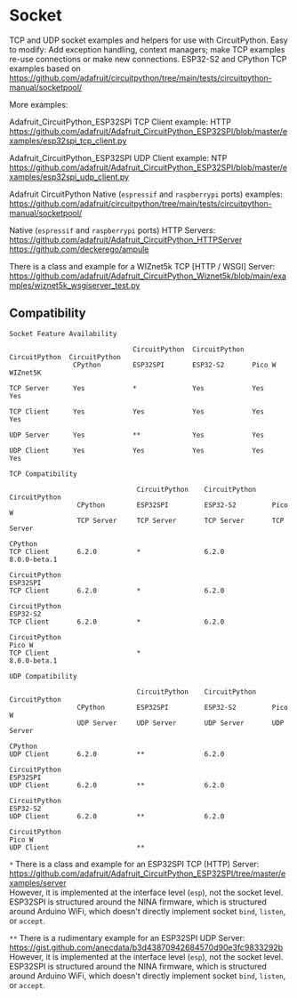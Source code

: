 # Socket
TCP and UDP socket examples and helpers for use with CircuitPython. Easy to modify: Add exception handling, context managers; make TCP examples re-use connections or make new connections. ESP32-S2 and CPython TCP examples based on https://github.com/adafruit/circuitpython/tree/main/tests/circuitpython-manual/socketpool/

More examples:

Adafruit_CircuitPython_ESP32SPI TCP Client example: HTTP  
https://github.com/adafruit/Adafruit_CircuitPython_ESP32SPI/blob/master/examples/esp32spi_tcp_client.py

Adafruit_CircuitPython_ESP32SPI UDP Client example: NTP  
https://github.com/adafruit/Adafruit_CircuitPython_ESP32SPI/blob/master/examples/esp32spi_udp_client.py

Adafruit CircuitPython Native (`espressif` and `raspberrypi` ports) examples:  
https://github.com/adafruit/circuitpython/tree/main/tests/circuitpython-manual/socketpool/

Native (`espressif` and `raspberrypi` ports) HTTP Servers:
https://github.com/adafruit/Adafruit_CircuitPython_HTTPServer
https://github.com/deckerego/ampule

There is a class and example for a WIZnet5k TCP [HTTP / WSGI] Server:
https://github.com/adafruit/Adafruit_CircuitPython_Wiznet5k/blob/main/examples/wiznet5k_wsgiserver_test.py

## Compatibility
```
Socket Feature Availability

                               CircuitPython  CircuitPython  CircuitPython  CircuitPython
                CPython        ESP32SPI       ESP32-S2       Pico W         WIZnet5K

TCP Server      Yes            *              Yes            Yes            Yes

TCP Client      Yes            Yes            Yes            Yes            Yes

UDP Server      Yes            **             Yes            Yes

UDP Client      Yes            Yes            Yes            Yes            Yes

```
```
TCP Compatibility

                                CircuitPython    CircuitPython    CircuitPython
                 CPython        ESP32SPI         ESP32-S2         Pico W
                 TCP Server     TCP Server       TCP Server       TCP Server

CPython
TCP Client       6.2.0          *                6.2.0            8.0.0-beta.1

CircuitPython
ESP32SPI
TCP Client       6.2.0          *                6.2.0            

CircuitPython
ESP32-S2
TCP Client       6.2.0          *                6.2.0            

CircuitPython
Pico W
TCP Client                      *                                 8.0.0-beta.1
```
```
UDP Compatibility

                                CircuitPython    CircuitPython    CircuitPython
                 CPython        ESP32SPI         ESP32-S2         Pico W
                 UDP Server     UDP Server       UDP Server       UDP Server

CPython
UDP Client       6.2.0          **               6.2.0            

CircuitPython
ESP32SPI
UDP Client       6.2.0          **               6.2.0            

CircuitPython
ESP32-S2
UDP Client       6.2.0          **               6.2.0            

CircuitPython
Pico W
UDP Client                      **                                
```
`*` There is a class and example for an ESP32SPI TCP (HTTP) Server:  
https://github.com/adafruit/Adafruit_CircuitPython_ESP32SPI/tree/master/examples/server  
However, it is implemented at the interface level (`esp`), not the socket level. ESP32SPI is structured around the NINA firmware, which is structured around Arduino WiFi, which doesn't directly implement socket `bind`, `listen`, or `accept`.

`**` There is a rudimentary example for an ESP32SPI UDP Server:
https://gist.github.com/anecdata/b3d43870942684570d90e3fc9833292b
However, it is implemented at the interface level (`esp`), not the socket level. ESP32SPI is structured around the NINA firmware, which is structured around Arduino WiFi, which doesn't directly implement socket `bind`, `listen`, or `accept`.

